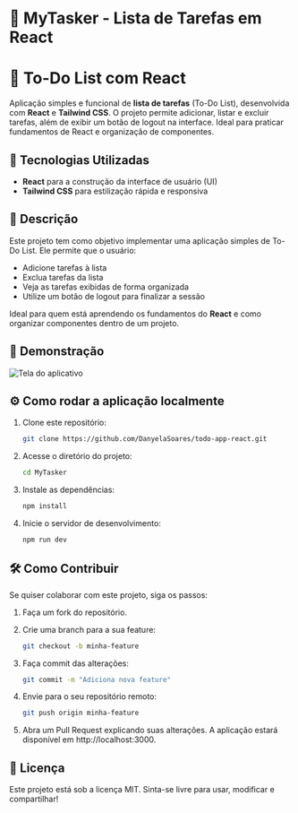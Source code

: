 # 📝 MyTasker - Lista de Tarefas em React

# 📝 To-Do List com React

Aplicação simples e funcional de **lista de tarefas** (To-Do List), desenvolvida com **React** e **Tailwind CSS**. O projeto permite adicionar, listar e excluir tarefas, além de exibir um botão de logout na interface. Ideal para praticar fundamentos de React e organização de componentes.

## 🚀 Tecnologias Utilizadas

- **React** para a construção da interface de usuário (UI)
- **Tailwind CSS** para estilização rápida e responsiva

## 📜 Descrição

Este projeto tem como objetivo implementar uma aplicação simples de To-Do List. Ele permite que o usuário:

- Adicione tarefas à lista
- Exclua tarefas da lista
- Veja as tarefas exibidas de forma organizada
- Utilize um botão de logout para finalizar a sessão

Ideal para quem está aprendendo os fundamentos do **React** e como organizar componentes dentro de um projeto.

## 📸 Demonstração

![Tela do aplicativo](./img/mytask.jpg)

## ⚙️ Como rodar a aplicação localmente

1. Clone este repositório:

   ```bash
   git clone https://github.com/DanyelaSoares/todo-app-react.git
   ```

2. Acesse o diretório do projeto:

   ```bash
   cd MyTasker

   ```

3. Instale as dependências:

   ```bash
   npm install

   ```

4. Inicie o servidor de desenvolvimento:

   ```bash
   npm run dev
   ```

## 🛠️ Como Contribuir

Se quiser colaborar com este projeto, siga os passos:

1. Faça um fork do repositório.

2. Crie uma branch para a sua feature:

   ```bash
   git checkout -b minha-feature

   ```

3. Faça commit das alterações:

   ```bash
   git commit -m "Adiciona nova feature"

   ```

4. Envie para o seu repositório remoto:

   ```bash
   git push origin minha-feature

   ```

5. Abra um Pull Request explicando suas alterações.
   A aplicação estará disponível em http://localhost:3000.

## 📄 Licença

Este projeto está sob a licença MIT.
Sinta-se livre para usar, modificar e compartilhar!
